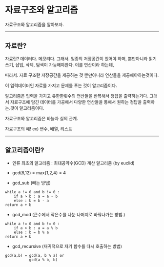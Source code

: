 # 자료구조와 알고리즘
자료구조와 알고리즘을 알아보자.

---

## 자료란?
자료란? 데이터다. 메모리다. 
그래서. 일종의 저장공간이 있어야 하며, 뿐만아니라 
읽기 쓰기, 삽입, 삭제, 탐색이 가능해야한다. 이를 연산이라 하는데,

따라서. 자료 구조란 저장공간을 제공하는 것 뿐만아니라 연산들을 제공해야하는것이다. 


이 입력데이터인 자료를 가지고 문제를 푸는 것이 알고리즘이다.

알고리즘은 입력을 가지고 유한한횟수의 연산들을 반복해서 정답을 출력하는거다.
그래서 자료구조에 담긴 데이터를 가공해서 다양한 연산들을 통해서 원하는 정답을 출력하는.것이 알고리즘이다.

자료구조와 알고리즘은 바늘과 실의 관계.

자료구조의 예!
ex) 변수, 배열, 리스트


---

## 알고리즘이란?

- 인류 최초의 알고리즘 : 최대공약수(GCD) 계산 알고리즘 (by euclid)
- gcd(8,12) = max{1,2,4} = 4

- gcd_sub (빼는 방법) 
```
while a != 0 and b != 0 :
    if a > b : a = a - b
    else : b = b - a
return a + b

```


- gcd_mod (큰수에서 작은수를 나눈 나머지로 바꿔나가는 방법.)

```
while a != 0 and b != 0 :
    if a > b : a = a % b
    else : b = b % a
return a + b

```


- gcd_recursive (재귀적으로 자기 함수를 다시 호출하는 방법)
```
gcd(a,b) = gcd(a, b % a) or
           gcd(a % b, b)
```